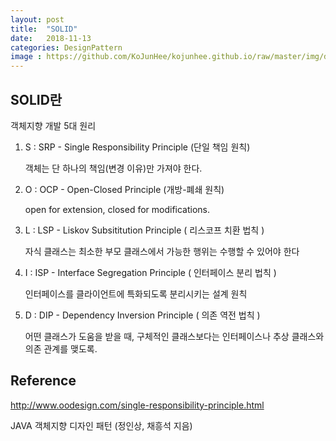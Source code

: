 ```yaml
---
layout: post
title:  "SOLID"
date:   2018-11-13
categories: DesignPattern
image : https://github.com/KoJunHee/kojunhee.github.io/raw/master/img/dpci.png
---
```


## SOLID란

객체지향 개발 5대 원리

1. S : SRP - Single Responsibility Principle (단일 책임 원칙)

   객체는 단 하나의 책임(변경 이유)만 가져야 한다.

2. O : OCP - Open-Closed Principle (개방-폐쇄 원칙)

   open for extension, closed for modifications.

3. L : LSP - Liskov Subsititution Principle ( 리스코프 치환 법칙 )

   자식 클래스는 최소한 부모 클래스에서 가능한 행위는 수행할 수 있어야 한다

4. I : ISP - Interface Segregation Principle ( 인터페이스 분리 법칙 )

   인터페이스를 클라이언트에 특화되도록 분리시키는 설계 원칙

5. D : DIP - Dependency Inversion Principle ( 의존 역전 법칙 )

   어떤 클래스가 도움을 받을 때, 구체적인 클래스보다는 인터페이스나 추상 클래스와 의존 관계를 맺도록.

## Reference

<http://www.oodesign.com/single-responsibility-principle.html>

JAVA 객체지향 디자인 패턴 (정인상, 채흥석 지음)
